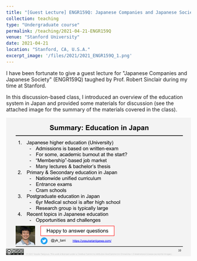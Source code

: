 ```yaml
---
title: "[Guest Lecture] ENGR159Q: Japanese Companies and Japanese Society"
collection: teaching
type: "Undergraduate course"
permalink: /teaching/2021-04-21-ENGR159Q
venue: "Stanford University"
date: 2021-04-21
location: "Stanford, CA, U.S.A."
excerpt_image: '/files/2021/2021_ENGR159Q_1.png'
---
```


I have been fortunate to give a guest lecture for "Japanese Companies and Japanese Society" (ENGR159Q) taughed by Prof. Robert Sinclair during my time at Stanford.

In this discussion-based class, I introduced an overview of the education system in Japan and provided some materials for discussion (see the attached image for the summary of the materials covered in the class).

![/files/2021/2021_ENGR159Q_33.png](/files/2021/2021_ENGR159Q_33.png)
